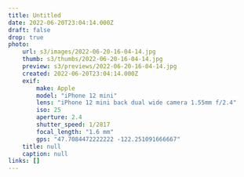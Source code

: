 ```yaml
---
title: Untitled
date: 2022-06-20T23:04:14.000Z
draft: false
drop: true
photo:
    url: s3/images/2022-06-20-16-04-14.jpg
    thumb: s3/thumbs/2022-06-20-16-04-14.jpg
    preview: s3/previews/2022-06-20-16-04-14.jpg
    created: 2022-06-20T23:04:14.000Z
    exif:
        make: Apple
        model: "iPhone 12 mini"
        lens: "iPhone 12 mini back dual wide camera 1.55mm f/2.4"
        iso: 25
        aperture: 2.4
        shutter_speed: 1/2817
        focal_length: "1.6 mm"
        gps: "47.7084472222222 -122.251091666667"
    title: null
    caption: null
links: []
---
```

